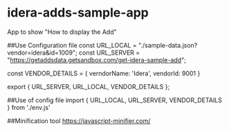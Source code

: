 # idera-adds-sample-app
App to show "How to display the Add"


##Use Configuration file
const URL_LOCAL = "./sample-data.json?vendor=idera&id=1009";
const URL_SERVER = "https://getaddsdata.getsandbox.com/get-idera-sample-add";

const VENDOR_DETAILS = {
	verndorName: 'Idera',
	vendorId: 9001
}

export { URL_SERVER, URL_LOCAL, VENDOR_DETAILS };

##Use of config file
import { URL_LOCAL, URL_SERVER, VENDOR_DETAILS } from './env.js'


##Minification tool
https://javascript-minifier.com/